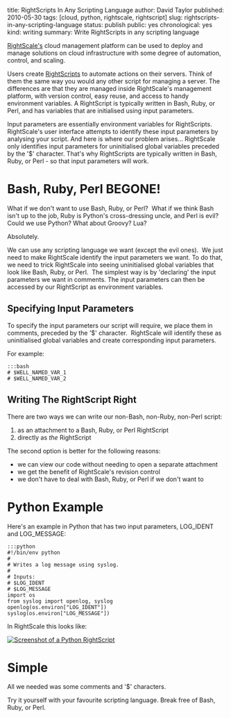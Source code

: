 title: RightScripts In Any Scripting Language
author: David Taylor
published: 2010-05-30
tags: [cloud, python, rightscale, rightscript]
slug: rightscripts-in-any-scripting-language
status: publish
public: yes
chronological: yes
kind: writing
summary: Write RightScripts in any scripting language

[RightScale's](http://www.rightscale.com/) cloud management platform can be used to deploy and manage solutions on cloud infrastructure with some degree of automation, control, and scaling.

Users create [RightScripts](http://support.rightscale.com/12-Guides/01-RightScale_Dashboard_User_Guide/03-Design/02-RightScripts) to automate actions on their servers. Think of them the same way you would any other script for managing a server. The differences are that they are managed inside RightScale's management platform, with version control, easy reuse, and access to handy environment variables. A RightScript is typically written in Bash, Ruby, or Perl, and has variables that are initialised using input parameters.

Input parameters are essentially environment variables for RightScripts.  RightScale's user interface attempts to identify these input parameters by analysing your script. And here is where our problem arises... RightScale only identifies input parameters for uninitialised global variables preceded by the '$' character. That's why RightScripts are typically written in Bash, Ruby, or Perl - so that input parameters will work.

# Bash, Ruby, Perl BEGONE!

What if we don't want to use Bash, Ruby, or Perl?  What if we think Bash isn't up to the job, Ruby is Python's cross-dressing uncle, and Perl is evil? Could we use Python? What about Groovy? Lua?

Absolutely.

We can use any scripting language we want (except the evil ones).  We just need to make RightScale identify the input parameters we want. To do that, we need to trick RightScale into seeing uninitialised global variables that look like Bash, Ruby, or Perl.  The simplest way is by 'declaring' the input parameters we want in comments. The input parameters can then be accessed by our RightScript as environment variables.

## Specifying Input Parameters
  
To specify the input parameters our script will require, we place them in comments, preceded by the '$' character.  RightScale will identify these as uninitialised global variables and create corresponding input parameters.

For example:

    :::bash
    # $WELL_NAMED_VAR_1
    # $WELL_NAMED_VAR_2

## Writing The RightScript Right

There are two ways we can write our non-Bash, non-Ruby, non-Perl script:

1. as an attachment to a Bash, Ruby, or Perl RightScript
2. directly as _the_ RightScript
  
The second option is better for the following reasons:

* we can view our code without needing to open a separate attachment
* we get the benefit of RightScale's revision control
* we don't have to deal with Bash, Ruby, or Perl if we don't want to
  
# Python Example

Here's an example in Python that has two input parameters, LOG_IDENT and LOG_MESSAGE:

    :::python
    #!/bin/env python
    #
    # Writes a log message using syslog.
    #
    # Inputs:
    # $LOG_IDENT
    # $LOG_MESSAGE  
    import os
    from syslog import openlog, syslog  
    openlog(os.environ["LOG_IDENT"])
    syslog(os.environ["LOG_MESSAGE"])

In RightScale this looks like:

[![Screenshot of a Python RightScript](http://www.cloudartisan.com/wp-content/uploads/2010/05/Screenshot-1024x583.png)](http://www.cloudartisan.com/wp-content/uploads/2010/05/Screenshot.png)

# Simple

All we needed was some comments and '$' characters.

Try it yourself with your favourite scripting language. Break free of Bash, Ruby, or Perl.
